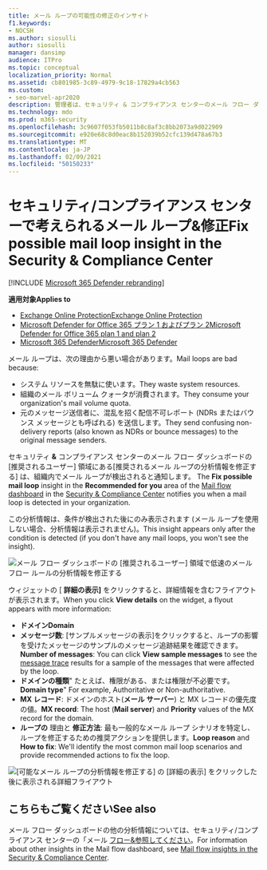 ```yaml
---
title: メール ループの可能性の修正のインサイト
f1.keywords:
- NOCSH
ms.author: siosulli
author: siosulli
manager: dansimp
audience: ITPro
ms.topic: conceptual
localization_priority: Normal
ms.assetid: cb801985-3c89-4979-9c18-17829a4cb563
ms.custom:
- seo-marvel-apr2020
description: 管理者は、セキュリティ & コンプライアンス センターのメール フロー ダッシュボードでメール ループの可能性のあるインサイトを修正して、組織内のメール ループを特定して修正する方法について説明します。
ms.technology: mdo
ms.prod: m365-security
ms.openlocfilehash: 3c9607f053fb5011b8c8af3c8bb2073a9d022909
ms.sourcegitcommit: e920e68c8d0eac8b152039b52cfc139d478a67b3
ms.translationtype: MT
ms.contentlocale: ja-JP
ms.lasthandoff: 02/09/2021
ms.locfileid: "50150233"
---
```

# <a name="fix-possible-mail-loop-insight-in-the-security--compliance-center"></a><span data-ttu-id="870a5-103">セキュリティ/コンプライアンス センターで考えられるメール ループ&修正</span><span class="sxs-lookup"><span data-stu-id="870a5-103">Fix possible mail loop insight in the Security & Compliance Center</span></span>

[!INCLUDE [Microsoft 365 Defender rebranding](../includes/microsoft-defender-for-office.md)]

<span data-ttu-id="870a5-104">**適用対象**</span><span class="sxs-lookup"><span data-stu-id="870a5-104">**Applies to**</span></span>
- [<span data-ttu-id="870a5-105">Exchange Online Protection</span><span class="sxs-lookup"><span data-stu-id="870a5-105">Exchange Online Protection</span></span>](https://go.microsoft.com/fwlink/?linkid=2148611)
- [<span data-ttu-id="870a5-106">Microsoft Defender for Office 365 プラン 1 およびプラン 2</span><span class="sxs-lookup"><span data-stu-id="870a5-106">Microsoft Defender for Office 365 plan 1 and plan 2</span></span>](https://go.microsoft.com/fwlink/?linkid=2148715)
- [<span data-ttu-id="870a5-107">Microsoft 365 Defender</span><span class="sxs-lookup"><span data-stu-id="870a5-107">Microsoft 365 Defender</span></span>](https://go.microsoft.com/fwlink/?linkid=2118804)

<span data-ttu-id="870a5-108">メール ループは、次の理由から悪い場合があります。</span><span class="sxs-lookup"><span data-stu-id="870a5-108">Mail loops are bad because:</span></span>

- <span data-ttu-id="870a5-109">システム リソースを無駄に使います。</span><span class="sxs-lookup"><span data-stu-id="870a5-109">They waste system resources.</span></span>
- <span data-ttu-id="870a5-110">組織のメール ボリューム クォータが消費されます。</span><span class="sxs-lookup"><span data-stu-id="870a5-110">They consume your organization's mail volume quota.</span></span>
- <span data-ttu-id="870a5-111">元のメッセージ送信者に、混乱を招く配信不可レポート (NDRs またはバウンス メッセージとも呼ばれる) を送信します。</span><span class="sxs-lookup"><span data-stu-id="870a5-111">They send confusing non-delivery reports (also known as NDRs or bounce messages) to the original message senders.</span></span>

<span data-ttu-id="870a5-112">セキュリティ **&** コンプライアンス センターのメール フロー ダッシュボードの [](mail-flow-insights-v2.md)[推奨されるユーザー] 領域にある[推奨されるメール ループの分析情報を修正する] は、組織内でメール ループが検出されると通知します。  [](https://protection.office.com)</span><span class="sxs-lookup"><span data-stu-id="870a5-112">The **Fix possible mail loop** insight in the **Recommended for you** area of the [Mail flow dashboard](mail-flow-insights-v2.md) in the [Security & Compliance Center](https://protection.office.com) notifies you when a mail loop is detected in your organization.</span></span>

<span data-ttu-id="870a5-113">この分析情報は、条件が検出された後にのみ表示されます (メール ループを使用しない場合、分析情報は表示されません)。</span><span class="sxs-lookup"><span data-stu-id="870a5-113">This insight appears only after the condition is detected (if you don't have any mail loops, you won't see the insight).</span></span>

![メール フロー ダッシュボードの [推奨されるユーザー] 領域で低速のメール フロー ルールの分析情報を修正する](../../media/mfi-fix-possible-mail-loop.png)

<span data-ttu-id="870a5-115">ウィジェットの [ **詳細の表示]** をクリックすると、詳細情報を含むフライアウトが表示されます。</span><span class="sxs-lookup"><span data-stu-id="870a5-115">When you click **View details** on the widget, a flyout appears with more information:</span></span>

- <span data-ttu-id="870a5-116">**ドメイン**</span><span class="sxs-lookup"><span data-stu-id="870a5-116">**Domain**</span></span>
- <span data-ttu-id="870a5-117">**メッセージ数**: [サンプルメッセージの表示][](message-trace-scc.md)をクリックすると、ループの影響を受けたメッセージのサンプルのメッセージ追跡結果を確認できます。</span><span class="sxs-lookup"><span data-stu-id="870a5-117">**Number of messages**: You can click **View sample messages** to see the [message trace](message-trace-scc.md) results for a sample of the messages that were affected by the loop.</span></span>
- <span data-ttu-id="870a5-118">**ドメインの種類**" たとえば、権限がある、または権限が不必要です。</span><span class="sxs-lookup"><span data-stu-id="870a5-118">**Domain type**" For example, Authoritative or Non-authoritative.</span></span>
- <span data-ttu-id="870a5-119">**MX レコード**: ドメインのホスト(**メール サーバー**) と MX レコードの優先度の値。</span><span class="sxs-lookup"><span data-stu-id="870a5-119">**MX record**: The host (**Mail server**) and **Priority** values of the MX record for the domain.</span></span>
- <span data-ttu-id="870a5-120">**ループの** 理由と **修正方法**: 最も一般的なメール ループ シナリオを特定し、ループを修正するための推奨アクションを提供します。</span><span class="sxs-lookup"><span data-stu-id="870a5-120">**Loop reason** and **How to fix**: We'll identify the most common mail loop scenarios and provide recommended actions to fix the loop.</span></span>

![[可能なメール ループの分析情報を修正する] の [詳細の表示] をクリックした後に表示される詳細フライアウト](../../media/mfi-fix-possible-mail-loop-details.png)

## <a name="see-also"></a><span data-ttu-id="870a5-122">こちらもご覧ください</span><span class="sxs-lookup"><span data-stu-id="870a5-122">See also</span></span>

<span data-ttu-id="870a5-123">メール フロー ダッシュボードの他の分析情報については、セキュリティ/コンプライアンス センターの「メール [フロー&参照してください](mail-flow-insights-v2.md)。</span><span class="sxs-lookup"><span data-stu-id="870a5-123">For information about other insights in the Mail flow dashboard, see [Mail flow insights in the Security & Compliance Center](mail-flow-insights-v2.md).</span></span>

